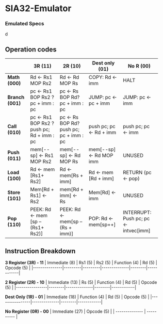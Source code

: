 # SIA32-Emulator

### Emulated Specs
d



## Operation codes

|                  | **3R (11)**                                 | **2R (10)**                             | **Dest only (01)**      | **No R (00)**                         |
| ---------------- | ------------------------------------------- | --------------------------------------- | ----------------------- | ------------------------------------- |
| **Math (000)**   | Rd <- Rs1 MOP Rs2                           | Rd <-  Rd MOP Rs                        | COPY: Rd <-  imm        | HALT                                  |
| **Branch (001)** | pc <-  Rs1 BOP Rs2 ? pc + imm : pc          | pc <- Rs BOP Rd? pc + imm : pc          | JUMP: pc <- pc + imm    | JUMP: pc  <- imm                      |
| **Call (010)**   | pc <-  Rs1 BOP Rs2 ? push pc; Rd + imm : pc | pc <- Rs BOP Rd? push pc; pc + imm : pc | push pc; pc <- Rd + imm | push pc; pc <- imm                    |
| **Push (011)**   | mem[--sp] <- Rs1 MOP Rs2                    | mem[--sp] <- Rd MOP Rs                  | mem[--sp] <- Rd MOP imm | UNUSED                                |
| **Load (100)**   | Rd <- mem [Rs1+ Rs2]                        | Rd <- mem[Rs + imm]                     | Rd <- mem [Rd + imm]    | RETURN (pc <- pop)                    |
| **Store (101)**  | Mem[Rd + Rs1] <- Rs2                        | mem[Rd + imm] <- Rs                     | Mem[Rd] <- imm          | UNUSED                                |
| **Pop (110)**    | PEEK: Rd <- mem [sp – (Rs1+ Rs2)]           | PEEK: Rd <- mem[sp – (Rs +  imm)]       | POP: Rd  <- mem[sp++]   | INTERRUPT: Push pc; pc <- intvec[imm] |

## Instruction Breakdown

**3 Register (3R) - 11**
| Immediate (8) | Rs1 (5) | Rs2 (5) | Function (4) | Rd (5) | Opcode (5) |
|---------------|---------|---------|--------------|--------|------------|

**2 Register (2R) - 10**
| Immediate (13) | Rs (5) | Function (4) | Rd (5) | Opcode (5) |
|----------------|--------|--------------|--------|------------|

**Dest Only  (1R) - 01**
| Immediate (18) | Function (4) | Rd (5) | Opcode (5) |
|----------------|--------------|--------|------------|

**No Register (0R) - 00**
| Immediate (27) | Opcode (5) |
| -------------- | ---------- |







